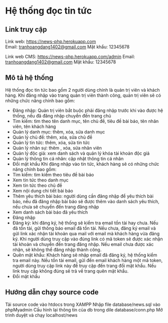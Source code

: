 # Hệ thống đọc tin tức

## Link truy cập

Link web: https://news-php.herokuapp.com
<br>
Email: tranhoangdang1402@gmail.com
Mật khẩu: 12345678

Link web CMS: https://news-php.herokuapp.com/admin
Email: tranhoangdang1402@gmail.com
Mật khẩu: 12345678

## Mô tả hệ thống

Hệ thống đọc tin tức bao gồm 2 người dùng chính là quản trị viên và khách hàng.
Khi đăng nhập vào trang quản trị viên thành công, quản trị viên sẽ có những chức năng chính bao gồm:

- Đăng nhập: Quản trị viên bắt buộc phải đăng nhập trước khi vào được hệ thống, nếu đã đăng nhập chuyển đến trang chủ
- Tìm kiếm: tìm theo tên danh mục, tên chủ đề, tiêu đề bài báo, tên nhân viên, tên khách hàng
- Quản lý danh mục: thêm, xóa, sửa danh mục
- Quản lý chủ đề: thêm, xóa, sửa chủ đề
- Quản lý tin tức: thêm, xóa, sửa tin tức
- Quản lý nhân sự: thêm , xóa, sửa nhân viên
- Quản lý độc giả: xem danh sách và quản lý khóa tài khoản độc giả
- Quản lý thông tin cá nhân: cập nhật thông tin cá nhân
- Đổi mật khẩu
  Khi đăng nhập vào tin tức, khách hàng sẽ có những chức năng chính bao gồm:
- Tìm kiểm: tìm kiếm theo tiêu đề bài báo
- Xem tin tức theo danh mục
- Xem tin tức theo chủ đề
- Xem nội dung chi tiết bài báo
- Thêm yêu thích bài báo: người dùng cần đăng nhập để yêu thích bài báo, nếu đã đăng nhập bài báo sẽ được thêm vào danh sách yêu thích, nếu chưa sẽ chuyển đến trang đăng nhập
- Xem danh sách bài báo đã yêu thích
- Đăng nhập
- Đăng ký: khi đăng ký, hệ thống sẽ kiểm tra email tồn tài hay chưa. Nếu đã tồn tài, gửi thông báo email đã tồn tài. Nếu chưa, đăng ký email và gửi link xác nhận tài khoản qua mail với email mà khách hàng vừa đăng ký. Khi người dùng truy cập vào đúng link có mã token sẽ được xác nhận tài khoản và chuyển đến trang đăng nhập. Nếu email chưa được xác nhận, sẽ không thể đăng nhập thành công.
- Quên mật khẩu: Khách hàng sẽ nhập email đã đăng ký, hệ thống kiểm tra email này. Nếu tồn tài email, gửi đến email khách hàng một mã token, người dùng truy cập link này để truy cập đến trang đổi mật khẩu. Nếu link truy cập không đúng sẽ trả về trang quên mật khẩu.
- Đổi mật khẩu

## Hướng dẫn chạy source code

Tải source code vào htdocs trong XAMPP
Nhập file database/news.sql vào phpMyadmin
Cấu hình lại thông tin của db trong dile database/conn.php
Mở trình duyệt và chạy localhost/news
